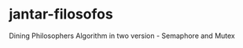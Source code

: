 jantar-filosofos
================

Dining Philosophers Algorithm in two version - Semaphore and Mutex
